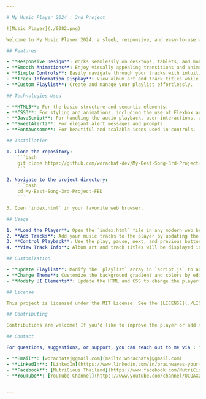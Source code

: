 ```yaml
---

# My Music Player 2024 : 3rd Project

![Music Player](./0082.png)

Welcome to My Music Player 2024, a sleek, responsive, and easy-to-use web-based music player designed for music lovers. This player features smooth UI animations, a modern design, and intuitive controls, making it a perfect choice for anyone looking to enjoy their music in style.

## Features

- **Responsive Design**: Works seamlessly on desktops, tablets, and mobile devices.
- **Smooth Animations**: Enjoy visually appealing transitions and animations.
- **Simple Controls**: Easily navigate through your tracks with intuitive play, pause, next, and previous buttons.
- **Track Information Display**: View album art and track titles while listening.
- **Custom Playlist**: Create and manage your playlist effortlessly.

## Technologies Used

- **HTML5**: For the basic structure and semantic elements.
- **CSS3**: For styling and animations, including the use of Flexbox and keyframe animations.
- **JavaScript**: For handling the audio playback, user interactions, and dynamic UI updates.
- **SweetAlert2**: For elegant alert messages and prompts.
- **FontAwesome**: For beautiful and scalable icons used in controls.

## Installation

1. Clone the repository:
    ```bash
    git clone https://github.com/worachat-dev/My-Best-Song-3rd-Project-FED.git
    ```

2. Navigate to the project directory:
    ```bash
    cd My-Best-Song-3rd-Project-FED
    ```

3. Open `index.html` in your favorite web browser.

## Usage

1. **Load the Player**: Open the `index.html` file in any modern web browser.
2. **Add Tracks**: Add your music tracks to the player by updating the playlist in `script.js`.
3. **Control Playback**: Use the play, pause, next, and previous buttons to control the music playback.
4. **View Track Info**: Album art and track titles will be displayed in the player as you navigate through your playlist.

## Customization

- **Update Playlist**: Modify the `playlist` array in `script.js` to add your own music tracks.
- **Change Theme**: Customize the background gradient and colors by editing the CSS in `style.css`.
- **Modify UI Elements**: Update the HTML and CSS to change the player layout or add new features.

## License

This project is licensed under the MIT License. See the [LICENSE](./LICENSE.txt) file for more details.

## Contributing

Contributions are welcome! If you'd like to improve the player or add new features, feel free to fork the repository and submit a pull request.

## Contact

For questions, suggestions, or support, you can reach out to me via : **Worachat W, Dev.** - *Data Science, Engineering & Full Stack Dev. 2024* 

- **Email**: [worachataj@gmail.com](mailto:worachataj@gmail.com)
- **LinkedIn**: [LinkedIn](https://www.linkedin.com/in/brainwaves-your-ai-playground-82155961)
- **Facebook**: [NutriCious Thailand](https://www.facebook.com/NutriCious.Thailand)
- **YouTube**: [YouTube Channel](https://www.youtube.com/channel/UCQAXzKOFgKuVb-OFbLqJkYQ)


---
```

